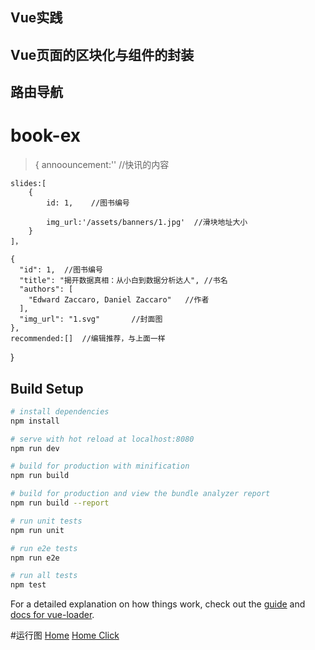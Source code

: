 ## Vue实践
## Vue页面的区块化与组件的封装
## 路由导航
>
# book-ex

>{
    annoouncement:''  //快讯的内容

    slides:[
        {
            id: 1,    //图书编号

            img_url:'/assets/banners/1.jpg'  //滑块地址大小 
        }
    ]，

    {
      "id": 1,  //图书编号
      "title": "揭开数据真相：从小白到数据分析达人", //书名
      "authors": [
        "Edward Zaccaro, Daniel Zaccaro"   //作者
      ],
      "img_url": "1.svg"       //封面图
    },
    recommended:[]  //编辑推荐，与上面一样
}

## Build Setup

``` bash
# install dependencies
npm install

# serve with hot reload at localhost:8080
npm run dev

# build for production with minification
npm run build

# build for production and view the bundle analyzer report
npm run build --report

# run unit tests
npm run unit

# run e2e tests
npm run e2e

# run all tests
npm test
```

For a detailed explanation on how things work, check out the [guide](http://vuejs-templates.github.io/webpack/) and [docs for vue-loader](http://vuejs.github.io/vue-loader).

#运行图
[Home](https://i.ibb.co/RTh8Hb4/book-ex1.jpg)
[Home Click](https://i.ibb.co/3pFpFD7/book-ex2.jpg)
